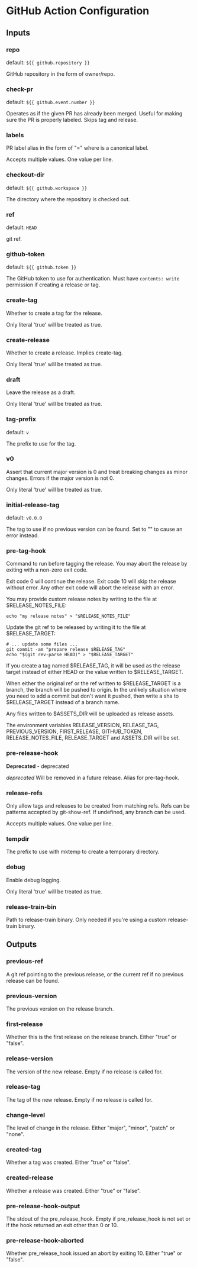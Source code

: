# GitHub Action Configuration

<!--- start action doc --->

## Inputs

### repo

default: `${{ github.repository }}`

GitHub repository in the form of owner/repo.

### check-pr

default: `${{ github.event.number }}`

Operates as if the given PR has already been merged. Useful for making sure the PR is properly labeled.
Skips tag and release.

### labels

PR label alias in the form of "<alias>=<label>" where <label> is a canonical label.

Accepts multiple values. One value per line.

### checkout-dir

default: `${{ github.workspace }}`

The directory where the repository is checked out.

### ref

default: `HEAD`

git ref.

### github-token

default: `${{ github.token }}`

The GitHub token to use for authentication. Must have `contents: write` permission if creating a release or tag.

### create-tag

Whether to create a tag for the release.

Only literal 'true' will be treated as true.

### create-release

Whether to create a release. Implies create-tag.

Only literal 'true' will be treated as true.

### draft

Leave the release as a draft.

Only literal 'true' will be treated as true.

### tag-prefix

default: `v`

The prefix to use for the tag.

### v0

Assert that current major version is 0 and treat breaking changes as minor changes.
Errors if the major version is not 0.

Only literal 'true' will be treated as true.

### initial-release-tag

default: `v0.0.0`

The tag to use if no previous version can be found. Set to "" to cause an error instead.

### pre-tag-hook

Command to run before tagging the release. You may abort the release by exiting with a non-zero exit code.
  
Exit code 0 will continue the release. Exit code 10 will skip the release without error. Any other exit code will
abort the release with an error.

You may provide custom release notes by writing to the file at $RELEASE_NOTES_FILE:

    echo "my release notes" > "$RELEASE_NOTES_FILE"

Update the git ref to be released by writing it to the file at $RELEASE_TARGET:

    # ... update some files ...
    git commit -am "prepare release $RELEASE_TAG"
    echo "$(git rev-parse HEAD)" > "$RELEASE_TARGET"

If you create a tag named $RELEASE_TAG, it will be used as the release target instead of either HEAD or the value
written to $RELEASE_TARGET.

When either the original ref or the ref written to $RELEASE_TARGET is a branch, the branch will be pushed to origin.
In the unlikely situation where you need to add a commit but don't want it pushed, then write a sha to $RELEASE_TARGET
instead of a branch name.

Any files written to $ASSETS_DIR will be uploaded as release assets.

The environment variables RELEASE_VERSION, RELEASE_TAG, PREVIOUS_VERSION, FIRST_RELEASE, GITHUB_TOKEN,
RELEASE_NOTES_FILE, RELEASE_TARGET and ASSETS_DIR will be set.

### pre-release-hook

__Deprecated__ - deprecated

*deprecated* Will be removed in a future release. Alias for pre-tag-hook.

### release-refs

Only allow tags and releases to be created from matching refs. Refs can be patterns accepted by git-show-ref.
If undefined, any branch can be used.

Accepts multiple values. One value per line.

### tempdir

The prefix to use with mktemp to create a temporary directory.

### debug

Enable debug logging.

Only literal 'true' will be treated as true.

### release-train-bin

Path to release-train binary. Only needed if you're using a custom release-train binary.

## Outputs

### previous-ref

A git ref pointing to the previous release, or the current ref if no previous release can be found.

### previous-version

The previous version on the release branch.

### first-release

Whether this is the first release on the release branch. Either "true" or "false".

### release-version

The version of the new release. Empty if no release is called for.

### release-tag

The tag of the new release. Empty if no release is called for.

### change-level

The level of change in the release. Either "major", "minor", "patch" or "none".

### created-tag

Whether a tag was created. Either "true" or "false".

### created-release

Whether a release was created. Either "true" or "false".

### pre-release-hook-output

The stdout of the pre_release_hook. Empty if pre_release_hook is not set or if the hook returned an exit other than 0 or 10.

### pre-release-hook-aborted

Whether pre_release_hook issued an abort by exiting 10. Either "true" or "false".
<!--- end action doc --->
